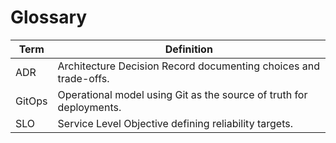 # Glossary

| Term | Definition |
| ---- | ---------- |
| ADR | Architecture Decision Record documenting choices and trade-offs. |
| GitOps | Operational model using Git as the source of truth for deployments. |
| SLO | Service Level Objective defining reliability targets. |
